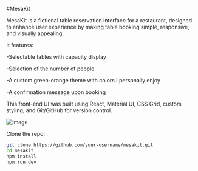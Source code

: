 #MesaKit

MesaKit is a fictional table reservation interface for a restaurant, designed to enhance user experience by making table booking simple, responsive, and visually appealing.

  It features:

-Selectable tables with capacity display

-Selection of the number of people

-A custom green-orange theme with colors I personally enjoy

-A confirmation message upon booking

This front-end UI was built using React, Material UI, CSS Grid, custom styling, and Git/GitHub for version control.

![image](https://github.com/user-attachments/assets/7dec56ac-54c5-4aec-9665-16124cb4bae2)







Clone the repo:
```bash
git clone https://github.com/your-username/mesakit.git
cd mesakit
npm install
npm run dev
